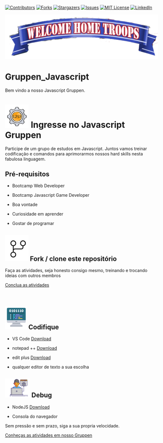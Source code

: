 <!-- PROJECT SHIELDS -->

[![Contributors][contributors-shield]][contributors-url]
[![Forks][forks-shield]][forks-url]
[![Stargazers][stars-shield]][stars-url]
[![Issues][issues-shield]][issues-url]
[![MIT License][license-shield]][license-url]
[![LinkedIn][linkedin-shield]][linkedin-url]

<!-- PROJECT LOGO -->
![Welcome Jedis e Padawans](Images/Welcome.png)

# Gruppen_Javascript

Bem vindo a nosso Javascript Gruppen.



# ![image-20211116141332505](Images\image-20211116141332505.png) Ingresse no Javascript Gruppen

Participe de um grupo de estudos em Javascript. Juntos vamos treinar codificação e comandos para aprimorarmos nossos hard skills nesta fabulosa linguagem.



## Pré-requisitos


- Bootcamp Web Developer

- Bootcamp Javascript Game Developer

- Boa vontade

- Curiosidade em aprender

- Gostar de programar

  

##  ![image-20211116140146161](Images\image-20211116140146161.png) Fork / clone este repositório

Faça as atividades, seja honesto consigo mesmo, treinando e trocando ideias com outros membros

<p><a href="Atividades">Conclua as atividades</a></p><br>


## ![image-20211116132751599](Images\image-20211116132751599.png) Codifique

- VS Code [Download](https://code.visualstudio.com/download)

- notepad ++ [Download](https://notepad-plus-plus.org/downloads/)

- edit plus [Download](https://www.editplus.com/download.html)

- qualquer editor de texto a sua escolha

  

##   ![image-20211116130911518](Images\image-20211116130911518.png) Debug

- NodeJS [Download](https://nodejs.org/en/download/)

- Consola do navegador

  

Sem pressão e sem prazo, siga a sua propria velocidade.

[Conheças as atividades em nosso Gruppen](ListaAtividade.Md)


<!-- MARKDOWN LINKS & IMAGES -->
<!-- https://www.markdownguide.org/basic-syntax/#reference-style-links -->
[contributors-shield]: https://img.shields.io/github/contributors/VagnerBellacosa/DIO_Bootcamps.svg?style=for-the-badge
[contributors-url]: https://github.com/VagnerBellacosa/DIO_Bootcamps/graphs/contributors
[forks-shield]: https://img.shields.io/github/forks/VagnerBellacosa/DIO_Bootcamps.svg?style=for-the-badge
[forks-url]: https://github.com/VagnerBellacosa/DIO_Bootcamps/network/members
[stars-shield]: https://img.shields.io/github/stars/VagnerBellacosa/DIO_Bootcamps.svg?style=for-the-badge
[stars-url]: https://github.com/VagnerBellacosa/DIO_Bootcamps/stargazers
[issues-shield]: https://img.shields.io/github/issues/VagnerBellacosa/DIO_Bootcamps.svg?style=for-the-badge
[issues-url]: https://github.com/VagnerBellacosa/DIO_Bootcamps/issues
[license-shield]: https://img.shields.io/github/license/VagnerBellacosa/DIO_Bootcamps.svg?style=for-the-badge
[license-url]: https://github.com/VagnerBellacosa/DIO_Bootcamps/blob/master/LICENSE.txt
[linkedin-shield]: https://img.shields.io/badge/-LinkedIn-black.svg?style=for-the-badge&logo=linkedin&colorB=555
[linkedin-url]: https://www.linkedin.com/in/VagnerBellacosa/
[product-screenshot]: Images/Welcome.png